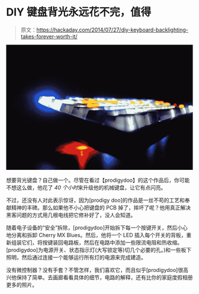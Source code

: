 # DIY 键盘背光永远花不完，值得

> 原文：<https://hackaday.com/2014/07/27/diy-keyboard-backlighting-takes-forever-worth-it/>

![LED Keyboard with Custom Lights](img/9a6d366454337ec526d12483a60b7d42.png)

想要背光键盘？自己做一个。尽管在看过【prodigydoo】的这个作品后，你可能不想这么做，他花了 *40 个小时*来升级他的机械键盘，让它有点闪亮。

不过，还没有人对此表示惊讶，因为[prodigy doo]的作品是一丝不苟的工艺和奉献精神的丰碑。那么如果他不小心把键盘的 PCB 掉了，摔坏了呢？他用真正解决黑客问题的方式用几根电线把它修补好了，没人会知道。

随着电子设备的“安全”拆除，[prodigydoo]开始拆下每一个按键开关，然后小心地分离和拆卸 Cherry MX Blues。然后，他将一个 LED 插入每个开关的背板，重新组装它们，将按键装回电路板，然后在电路中添加一些限流电阻和热收缩。[prodigydoo]为电源开关、状态指示灯(大写锁定等)切几个必要的孔。)和一些板下照明，然后通过连接一个能够运行所有灯的电源来完成建造。

没有微控制器？没有手套？不管怎样，我们喜欢它，而且似乎[prodigydoo]很高兴他保持了简单。去画廊看看具体的细节，电路的解释，还有比你的家庭度假相册更多的照片。